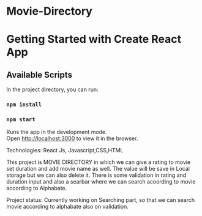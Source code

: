 # Movie-Directory


# Getting Started with Create React App

## Available Scripts

In the project directory, you can run:
### `npm install`
### `npm start`

Runs the app in the development mode.\
Open [http://localhost:3000](http://localhost:3000) to view it in the browser.

 Technologies: React Js, Javascript,CSS,HTML

 This project is MOVIE DIRECTORY in which we can give a rating to movie set duration and add movie name as well. The value will be save in Local storage but we can also delete it. There is some validation in rating and duration input and also a searbar where we can search acoording to movie according to Alphabate.

Project status: Currently working on Searching part, so that we can search movie according to alphabate also on validation.
